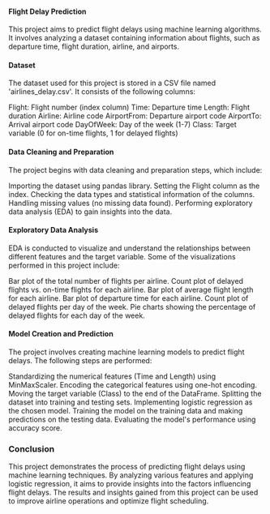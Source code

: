 ####   Flight Delay Prediction

This project aims to predict flight delays using machine learning algorithms. It involves analyzing a dataset containing information about flights, such as departure time, flight duration, airline, and airports.

#### Dataset
The dataset used for this project is stored in a CSV file named 'airlines_delay.csv'. It consists of the following columns:

Flight: Flight number (index column)
Time: Departure time
Length: Flight duration
Airline: Airline code
AirportFrom: Departure airport code
AirportTo: Arrival airport code
DayOfWeek: Day of the week (1-7)
Class: Target variable (0 for on-time flights, 1 for delayed flights)

#### Data Cleaning and Preparation
The project begins with data cleaning and preparation steps, which include:

Importing the dataset using pandas library.
Setting the Flight column as the index.
Checking the data types and statistical information of the columns.
Handling missing values (no missing data found).
Performing exploratory data analysis (EDA) to gain insights into the data.


#### Exploratory Data Analysis
EDA is conducted to visualize and understand the relationships between different features and the target variable. Some of the visualizations performed in this project include:

Bar plot of the total number of flights per airline.
Count plot of delayed flights vs. on-time flights for each airline.
Bar plot of average flight length for each airline.
Bar plot of departure time for each airline.
Count plot of delayed flights per day of the week.
Pie charts showing the percentage of delayed flights for each day of the week.


#### Model Creation and Prediction
The project involves creating machine learning models to predict flight delays. The following steps are performed:

Standardizing the numerical features (Time and Length) using MinMaxScaler.
Encoding the categorical features using one-hot encoding.
Moving the target variable (Class) to the end of the DataFrame.
Splitting the dataset into training and testing sets.
Implementing logistic regression as the chosen model.
Training the model on the training data and making predictions on the testing data.
Evaluating the model's performance using accuracy score.


### Conclusion
This project demonstrates the process of predicting flight delays using machine learning techniques. By analyzing various features and applying logistic regression, it aims to provide insights into the factors influencing flight delays. The results and insights gained from this project can be used to improve airline operations and optimize flight scheduling.